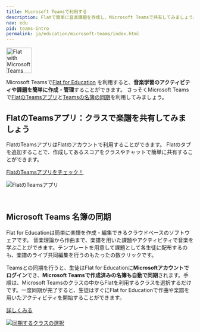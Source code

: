 ```yaml
---
title: Microsoft Teamsで利用する
description: Flatで簡単に音楽課題を作成し、Microsoft Teamsで共有してみましょう。
nav: edu
pid: teams-intro
permalink: ja/education/microsoft-teams/index.html
---
```


<div class="fll"><img src="https://prod.flat-cdn.com/img/icons/product/teams.svg" alt="Flat with Microsoft Teams" style="border:0" width="68" height="68"></div>

Microsoft Teamsで[Flat for Education](https://flat.io/ja/edu) を利用すると、**音楽学習のアクティビティや課題を簡単に作成・管理**することができます。
さっそくMicrosoft Teamsで[FlatのTeamsアプリ](/help/en/education/microsoft-teams/app.html)と[Teamsの名簿の同期](/help/en/education/microsoft-teams/setup-course.html)を利用してみましょう。

## FlatのTeamsアプリ：クラスで楽譜を共有してみましょう

FlatのTeamsアプリはFlatのアカウントで利用することができます。
Flatのタブを追加することで、作成してあるスコアをクラスやチャットで簡単に共有することができます。

<div class="btn-cta-wrapper"><a href="/help/en/education/microsoft-teams/app.html" class="btn-cta-site">FlatのTeamsアプリをチェック！</a></div>

![FlatのTeamsアプリ](/help/assets/img/edu-ja/microsoft-teams-shared-score.png)

<br>


## Microsoft Teams 名簿の同期

Flat for Educationは簡単に楽譜を作成・編集できるクラウドベースのソフトウェアです。
音楽理論から作曲まで、楽譜を用いた課題やアクティビティで音楽を学ぶことができます。テンプレートを用意して課題として各生徒に配布するのも、楽譜のライブ共同編集を行うのもたったの数クリックです。

Teamsとの同期を行うと、生徒はFlat for Educationに**Microsoftアカウントでログイン**でき、**Microsoft Teamsで作成済みの名簿も自動で同期**されます。手順は、Microsoft Teamsのクラスの中からFlatを利用するクラスを選択するだけです。一度同期が完了すると、生徒はすぐにFlat for Educationで作曲や楽譜を用いたアクティビティを開始することができます。
<div class="btn-cta-wrapper"><a href="/help/en/education/microsoft-teams/setup-course.html" class="btn-cta-site">詳しくみる</a></div>

[![同期するクラスの選択](/help/assets/img/edu-ja/microsoft-teams-sync-class.png)](/help/en/education/microsoft-teams/setup-course.html)
